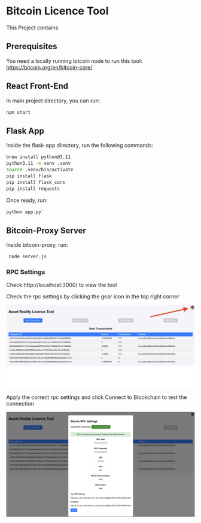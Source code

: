 # Bitcoin Licence Tool

This Project contains 

## Prerequisites

You need a locally running bitcoin node to run this tool: https://bitcoin.org/en/bitcoin-core/

## React Front-End

In main project directory, you can run:

 ```bash
 npm start
 ```

## Flask App

Inside the flask-app directory, run the following commands:

```bash
brew install python@3.11
python3.11 -m venv .venv
source .venv/bin/activate
pip install flask
pip install flask_cors
pip install requests
```

Once ready, run:
```bash
python app.py`
```

## Bitcoin-Proxy Server

Inside bitcoin-proxy, run:

```bash
 node server.js
 ```

### RPC Settings
Check http://localhost:3000/ to view the tool

Check the rpc settings by clicking the gear icon in the top right corner

![Gear Icon](assets/geariconpoint.png)

Apply the correct rpc settings and click Connect to Blockchain to test the connection

![Gear Icon](assets/rpcconnect.png)



